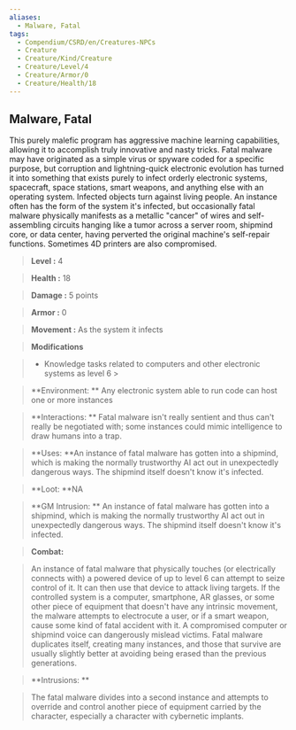 ```yaml
---
aliases:
  - Malware, Fatal
tags:
  - Compendium/CSRD/en/Creatures-NPCs
  - Creature
  - Creature/Kind/Creature
  - Creature/Level/4
  - Creature/Armor/0
  - Creature/Health/18
---
```

  
    
## Malware, Fatal    
This purely malefic program has aggressive machine learning capabilities, allowing it to accomplish truly innovative and nasty tricks. Fatal malware may have originated as a simple virus or spyware coded for a specific purpose, but corruption and lightning-quick electronic evolution has turned it into something that exists purely to infect orderly electronic systems, spacecraft, space stations, smart weapons, and anything else with an operating system. Infected objects turn against living people. An instance often has the form of the system it's infected, but occasionally fatal malware physically manifests as a metallic "cancer" of wires and self-assembling circuits hanging like a tumor across a server room, shipmind core, or data center, having perverted the original machine's self-repair functions. Sometimes 4D printers are also compromised.    
  
    
> **Level :** 4    
> **Health :** 18    
> **Damage :** 5 points    
> **Armor :** 0    
> **Movement :** As the system it infects    
> **Modifications**    
>- Knowledge tasks related to computers and other electronic systems as level 6 >  
>    
> **Environment: ** Any electronic system able to run code can host one or more instances    
> **Interactions: ** Fatal malware isn't really sentient and thus can't really be negotiated with; some instances could mimic intelligence to draw humans into a trap.    
> **Uses: **An instance of fatal malware has gotten into a shipmind, which is making the normally trustworthy AI act out in unexpectedly dangerous ways. The shipmind itself doesn't know it's infected.    
> **Loot: **NA    
> **GM Intrusion: ** An instance of fatal malware has gotten into a shipmind, which is making the normally trustworthy AI act out in unexpectedly dangerous ways. The shipmind itself doesn't know it's infected.    
  
> **Combat:**   
> An instance of fatal malware that physically touches (or electrically connects with) a powered device of up to level 6 can attempt to seize control of it. It can then use that device to attack living targets. If the controlled system is a computer, smartphone, AR glasses, or some other piece of equipment that doesn't have any intrinsic movement, the malware attempts to electrocute a user, or if a smart weapon, cause some kind of fatal accident with it. A compromised computer or shipmind voice can dangerously mislead victims. Fatal malware duplicates itself, creating many instances, and those that survive are usually slightly better at avoiding being erased than the previous generations.    
    
  
> **Intrusions: **   
> The fatal malware divides into a second instance and attempts to override and control another piece of equipment carried by the character, especially a character with cybernetic implants.    
